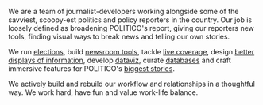 We are a team of journalist-developers working alongside some of the savviest, scoopy-est politics and policy reporters in the country. Our job is loosely defined as broadening POLITICO's report, giving our reporters new tools, finding visual ways to break news and telling our own stories.

We run [elections](https://www.politico.com/election-results/2018/), build [newsroom tools](https://github.com/The-Politico/django-kanban-budget), tackle [live coverage](https://www.politico.com/interactives/2019/trump-state-of-the-union-2019-live-fact-check-transcript-2/5/19/), design [better displays of information](https://www.politico.com/interactives/2018/trump-russia-investigation-ties/), develop [dataviz](https://www.politico.com/interactives/2019/trump-approval-rating-polls/), curate [databases](https://www.politico.com/interactives/databases/trump-white-house-visitor-logs-and-records/index.html) and craft immersive features for POLITICO's [biggest stories](https://www.politico.com/interactives/2017/obama-hezbollah-drug-trafficking-investigation/).

We actively build and rebuild our workflow and relationships in a thoughtful way. We work hard, have fun and value work-life balance.
